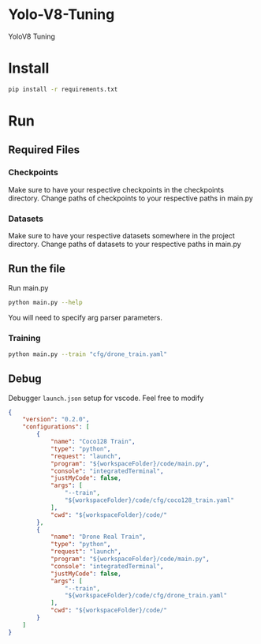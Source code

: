 # Yolo-V8-Tuning
YoloV8 Tuning

# Install
```bash
pip install -r requirements.txt
```

# Run
## Required Files
### Checkpoints
Make sure to have your respective checkpoints in the checkpoints directory.
Change paths of checkpoints to your respective paths in main.py
### Datasets
Make sure to have your respective datasets somewhere in the project directory.
Change paths of datasets to your respective paths in main.py

## Run the file
Run main.py
```bash
python main.py --help
```

You will need to specify arg parser parameters.

### Training
```bash
python main.py --train "cfg/drone_train.yaml"
```

## Debug
Debugger `launch.json` setup for vscode. Feel free to modify
```json
{
    "version": "0.2.0",
    "configurations": [
        {
            "name": "Coco128 Train",
            "type": "python",
            "request": "launch",
            "program": "${workspaceFolder}/code/main.py",
            "console": "integratedTerminal",
            "justMyCode": false,
            "args": [
                "--train",
                "${workspaceFolder}/code/cfg/coco128_train.yaml"
            ],
            "cwd": "${workspaceFolder}/code/"
        },
        {
            "name": "Drone Real Train",
            "type": "python",
            "request": "launch",
            "program": "${workspaceFolder}/code/main.py",
            "console": "integratedTerminal",
            "justMyCode": false,
            "args": [
                "--train",
                "${workspaceFolder}/code/cfg/drone_train.yaml"
            ],
            "cwd": "${workspaceFolder}/code/"
        }
    ]
}
```
